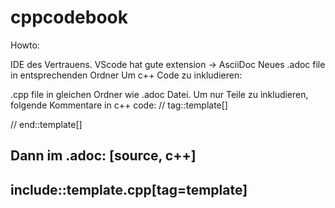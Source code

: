 # cppcodebook

Howto:

IDE des Vertrauens. VScode hat gute extension -> AsciiDoc
Neues .adoc file in entsprechenden Ordner
Um c++ Code zu inkludieren:

.cpp file in gleichen Ordner wie .adoc Datei.
Um nur Teile zu inkludieren, folgende Kommentare in c++ code:
// tag::template[]

// end::template[]

Dann im .adoc:
[source, c++]
----
include::template.cpp[tag=template]
----


